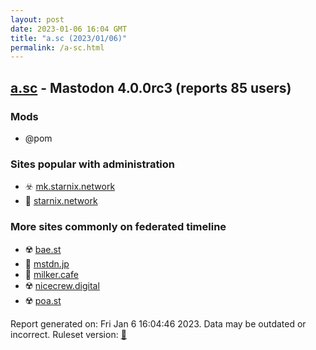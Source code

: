 ```yaml
---
layout: post
date: 2023-01-06 16:04 GMT
title: "a.sc (2023/01/06)"
permalink: /a-sc.html
---
```



## [a.sc](https://a.sc) - Mastodon 4.0.0rc3 (reports 85 users)

### Mods
 * @pom

### Sites popular with administration

* ☣️ [mk.starnix.network](/mk-starnix-network.html)
* 🚫 [starnix.network](/starnix-network.html)

### More sites commonly on federated timeline

* ☢️ [bae.st](/bae-st.html)
* 🐘 [mstdn.jp](/mstdn-jp.html)
* 🚫 [milker.cafe](/milker-cafe.html)
* ☢️ [nicecrew.digital](/nicecrew-digital.html)
* ☢️ [poa.st](/poa-st.html)

Report generated on: Fri Jan  6 16:04:46 2023. Data may be outdated or incorrect.
Ruleset version: [🏀](/version-basketball)
